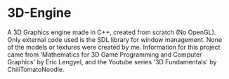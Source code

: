 # 3D-Engine
A 3D Graphics engine made in C++, created from scratch (No OpenGL). Only external code used is the SDL library for window management. None of the models or textures were created by me. Information for this project came from 'Mathematics for 3D Game Programming and Computer Graphics' by Eric Lengyel, and the Youtube series '3D Fundamentals' by ChiliTomatoNoodle.

